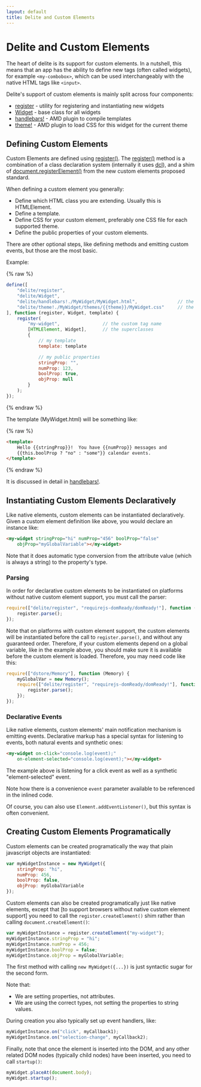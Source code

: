 ```yaml
---
layout: default
title: Delite and Custom Elements
---
```


# Delite and Custom Elements

The heart of delite is its support for custom elements.
In a nutshell, this means that an app has the ability to define new tags (often called widgets),
for example `<my-combobox>`, which can be used interchangeably with the native HTML tags like `<input>`.

Delite's support of custom elements is mainly split across four components:

* [register](register.md) - utility for registering and instantiating new widgets
* [Widget](Widget.md) - base class for all widgets
* [handlebars!](handlebars.md) - AMD plugin to compile templates
* [theme!](theme.md) - AMD plugin to load CSS for this widget for the current theme


## Defining Custom Elements

Custom Elements are defined using [register()](register.md).
The [register()](register.md) method is a combination of a class declaration system
(internally it uses [dcl](http://dcljs.org)),
and a shim of [document.registerElement()](http://www.w3.org/TR/custom-elements/)
from the new custom elements proposed standard.

When defining a custom element you generally:

* Define which HTML class you are extending.  Usually this is HTMLElement.
* Define a template.
* Define CSS for your custom element, preferably one CSS file for each supported theme.
* Define the public properties of your custom elements.

There are other optional steps, like defining methods and emitting custom events, but those are the most basic.

Example:

{% raw %}
```js
define([
	"delite/register",
	"delite/Widget",
	"delite/handlebars!./MyWidget/MyWidget.html",				// the template
	"delite/theme!./MyWidget/themes/{{theme}}/MyWidget.css"		// the CSS
], function (register, Widget, template) {
	register(
		"my-widget",				// the custom tag name
		[HTMLElement, Widget],		// the superclasses
		{
			// my template
			template: template

			// my public properties
			stringProp: "",
			numProp: 123,
			boolProp: true,
			objProp: null
		}
	);
});
```
{% endraw %}

The template (MyWidget.html) will be something like:

{% raw %}
```html
<template>
	Hello {{stringProp}}!  You have {{numProp}} messages and
	{{this.boolProp ? "no" : "some"}} calendar events.
</template>
```
{% endraw %}

It is discussed in detail in [handlebars!](handlebars.md).


## Instantiating Custom Elements Declaratively

Like native elements, custom elements can be instantiated declaratively.
Given a custom element definition like above, you would declare an instance like:

```html
<my-widget stringProp="hi" numProp="456" boolProp="false"
	objProp="myGlobalVariable"></my-widget>
```

Note that it does automatic type conversion from the attribute value (which is always a string)
to the property's type.

### Parsing

In order for declarative custom elements to be instantiated on platforms without native custom element support,
you must call the parser:

```js
require(["delite/register", "requirejs-domReady/domReady!"], function (register) {
	register.parse();
});
```

Note that on platforms *with* custom element support, the custom elements will be instantiated before
the call to `register.parse()`, and without any guaranteed order.  Therefore, if your custom elements
depend on a global variable, like in the example above, you should make sure it is available before
the custom element is loaded.   Therefore, you may need code like this:

```js
require(["dstore/Memory"], function (Memory) {
	myGlobalVar = new Memory();
	require(["delite/register", "requirejs-domReady/domReady!"], function (register) {
		register.parse();
	});
});
```
### Declarative Events

Like native elements, custom elements' main notification mechanism is emitting events.
Declarative markup has a special syntax for listening to events, both natural events
and synthetic ones:

```html
<my-widget on-click="console.log(event);"
	on-element-selected="console.log(event);"></my-widget>
```

The example above is listening for a click event as well as a synthetic "element-selected" event.

Note how there is a convenience `event` parameter available to be referenced in the inlined code.

Of course, you can also use `Element.addEventListener()`, but this syntax is often convenient.

## Creating Custom Elements Programatically

Custom elements can be created programatically the way that plain javascript objects are instantiated:

```js
var myWidgetInstance = new MyWidget({
	stringProp: "hi",
	numProp: 456,
	boolProp: false,
	objProp: myGlobalVariable
});
```

Custom elements can also be created programatically just like native elements, except that
[to support browsers without native custom element support] you
need to call the `register.createElement()` shim rather than calling `document.createElement()`:

```js
var myWidgetInstance = register.createElement("my-widget");
myWidgetInstance.stringProp = "hi";
myWidgetInstance.numProp = 456;
myWidgetInstance.boolProp = false;
myWidgetInstance.objProp = myGlobalVariable;
```

The first method with calling `new MyWidget({...})` is just syntactic sugar for the second form.

Note that:

* We are setting properties, not attributes.
* We are using the correct types, not setting the properties to string values.

During creation you also typically set up event handlers, like:


```js
myWidgetInstance.on("click", myCallback1);
myWidgetInstance.on("selection-change", myCallback2);
```

Finally, note that once the element is inserted into the DOM, and any other related DOM nodes (typically child
nodes) have been inserted, you need to call `startup()`:

```js
myWidget.placeAt(document.body);
myWidget.startup();
```
